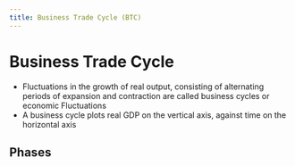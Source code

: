 ```yaml
---
title: Business Trade Cycle (BTC)
---
```


# Business Trade Cycle
- Fluctuations in the growth of real output, consisting of alternating periods of expansion and contraction are called business cycles or economic Fluctuations
- A business cycle plots real GDP on the vertical axis, against time on the horizontal axis

## Phases





















